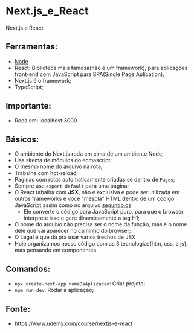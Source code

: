 # Next.js_e_React
Next.js e React

## Ferramentas:
- [Node](https://nodejs.org/pt)
- React: Biblioteca mais famosa(não é um framework), para aplicações front-end com JavaScript para SPA(Single Page Aplication);
- Next.js é o framework;
- TypeScript;

## Importante:
- Roda em: localhost:3000

## Básicos:
- O ambiente do Next.js roda em cima de um ambiente Node;
- Usa sitema de módulos do ecmascript;
- O mesmo nome do arquivo na rota;
- Trabalha com hot-reload;
- Paginas com rotas automaticamente criadas se dentro de ```Pages```;
- Sempre use ```export default``` para uma página;
- O React tabalha com **JSX**, não é exclusiva e pode ser utilizada em outros frameworks e você "mescla" HTML dentro de um código JavaScript assim como no arquivo [segundo.cs](https://github.com/TheJessicaBohn/Next.js_e_React/blob/main/exercicios/pages/basicos/segundo.js)
    - Ele converte o código para JavaScript puro, para que o browser interprete isso e gere dinamicamente a tag H1;
- O nome do arquivo não precisa ser o nome da função, mas é o nome dele que vai aparecer no caminho do browser;
- O Legal é que dá pra usar varios trechos de JSX
- Hoje organizamos nosso código com as 3 tecnologias(htm, css, e js), mas pensando em componentes



## Comandos:
- ```npx create-next-app nomeDaAplicacao```: Criar projeto;
- ```npm run dev```: Rodar a aplicação;

## Fonte:
- https://www.udemy.com/course/nextjs-e-react

